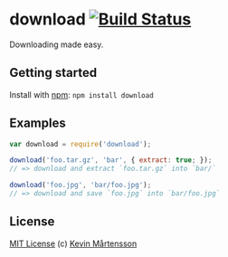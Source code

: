 # download [![Build Status](https://secure.travis-ci.org/kevva/download.png?branch=master)](http://travis-ci.org/kevva/download)

Downloading made easy.

## Getting started

Install with [npm](https://npmjs.org/package/download): `npm install download`

## Examples

```js
var download = require('download');

download('foo.tar.gz', 'bar', { extract: true; });
// => download and extract `foo.tar.gz` into `bar/`

download('foo.jpg', 'bar/foo.jpg');
// => download and save `foo.jpg` into `bar/foo.jpg`
```

## License

[MIT License](http://en.wikipedia.org/wiki/MIT_License) (c) [Kevin Mårtensson](http://kevinmartensson.com)
